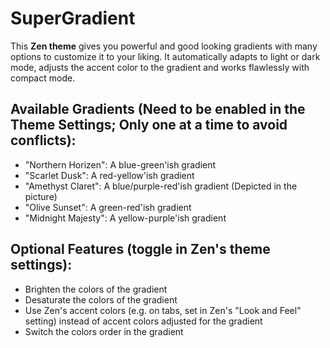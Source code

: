 
# SuperGradient

This **Zen theme** gives you powerful and good looking gradients with many options to customize it to your liking.
It automatically adapts to light or dark mode, adjusts the accent color to the gradient and works flawlessly with compact mode.

## Available Gradients (Need to be enabled in the Theme Settings; Only one at a time to avoid conflicts):
  - "Northern Horizen": A blue-green'ish gradient
  - "Scarlet Dusk": A red-yellow'ish gradient
  - "Amethyst Claret": A blue/purple-red'ish gradient (Depicted in the picture)
  - "Olive Sunset": A green-red'ish gradient
  - "Midnight Majesty": A yellow-purple'ish gradient

## Optional Features (toggle in Zen's theme settings):
  - Brighten the colors of the gradient
  - Desaturate the colors of the gradient
  - Use Zen's accent colors (e.g. on tabs, set in Zen's "Look and Feel" setting) instead of accent colors adjusted for the gradient
  - Switch the colors order in the gradient
